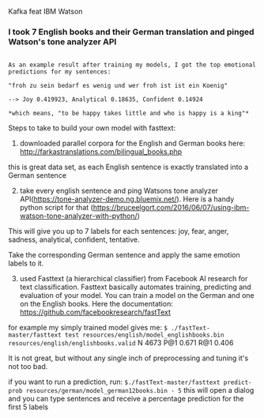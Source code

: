 Kafka feat IBM Watson

### I took 7 English books and their German translation and pinged Watson's tone analyzer API 

``` 

As an example result after training my models, I got the top emotional predictions for my sentences:

"froh zu sein bedarf es wenig und wer froh ist ist ein Koenig"

--> Joy 0.419923, Analytical 0.18635, Confident 0.14924

*which means, "to be happy takes little and who is happy is a king"*

```

Steps to take to build your own model with fasttext:

1. downloaded parallel corpora for the English and German books here: http://farkastranslations.com/bilingual_books.php

this is great data set, as each English sentence is exactly translated into a German sentence


2. take every english sentence and ping Watsons tone analyzer API(https://tone-analyzer-demo.ng.bluemix.net/). Here is a handy  python script for that (https://bruceelgort.com/2016/06/07/using-ibm-watson-tone-analyzer-with-python/) 

This will give you up to 7 labels for each sentences: joy, fear, anger, sadness, analytical, confident, tentative. 

Take the corresponding German sentence and apply the same emotion labels to it.

3. used Fasttext (a hierarchical classifier) from Facebook AI research for text classification. Fasttext basically automates training, predicting and evaluation of your model. You can train a model on the German and one on the English books. Here the documentation: https://github.com/facebookresearch/fastText 

for example my simply trained model gives me:
`$ ./fastText-master/fasttext test resources/english/model_englishbooks.bin resources/english/englishbooks.valid`
N	4673
P@1	0.671
R@1	0.406

It is not great, but without any single inch of preprocessing and tuning it's not too bad.

if you want to run a prediction, run: `$./fastText-master/fasttext predict-prob resources/german/model_german12books.bin - 5`
this will open a dialog and you can type sentences and receive a percentage prediction for the first 5 labels
